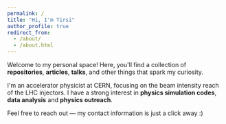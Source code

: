 ```yaml
---
permalink: /
title: "Hi, I'm Tirsi"
author_profile: true
redirect_from: 
  - /about/
  - /about.html
---
```


Welcome to my personal space! Here, you'll find a collection of **repositories**, **articles**, **talks**, and other things that spark my curiosity.

I'm an accelerator physicist at CERN, focusing on the beam intensity reach of the LHC injectors. I have a strong interest in **physics simulation codes**, **data analysis** and **physics outreach**.

Feel free to reach out &mdash; my contact information is just a click away :)
